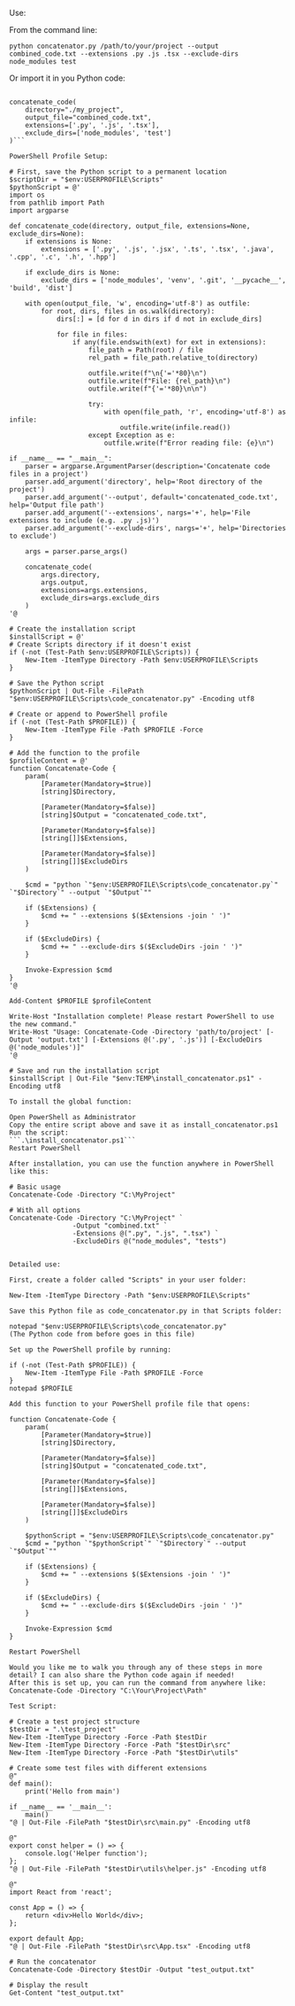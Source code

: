 Use:

From the command line:

```python concatenator.py /path/to/your/project --output combined_code.txt --extensions .py .js .tsx --exclude-dirs node_modules test```

Or import it in you Python code:

```from concatenator import concatenate_code

concatenate_code(
    directory="./my_project",
    output_file="combined_code.txt",
    extensions=['.py', '.js', '.tsx'],
    exclude_dirs=['node_modules', 'test']
)```

PowerShell Profile Setup:

# First, save the Python script to a permanent location
$scriptDir = "$env:USERPROFILE\Scripts"
$pythonScript = @'
import os
from pathlib import Path
import argparse

def concatenate_code(directory, output_file, extensions=None, exclude_dirs=None):
    if extensions is None:
        extensions = ['.py', '.js', '.jsx', '.ts', '.tsx', '.java', '.cpp', '.c', '.h', '.hpp']
    
    if exclude_dirs is None:
        exclude_dirs = ['node_modules', 'venv', '.git', '__pycache__', 'build', 'dist']

    with open(output_file, 'w', encoding='utf-8') as outfile:
        for root, dirs, files in os.walk(directory):
            dirs[:] = [d for d in dirs if d not in exclude_dirs]
            
            for file in files:
                if any(file.endswith(ext) for ext in extensions):
                    file_path = Path(root) / file
                    rel_path = file_path.relative_to(directory)
                    
                    outfile.write(f"\n{'='*80}\n")
                    outfile.write(f"File: {rel_path}\n")
                    outfile.write(f"{'='*80}\n\n")
                    
                    try:
                        with open(file_path, 'r', encoding='utf-8') as infile:
                            outfile.write(infile.read())
                    except Exception as e:
                        outfile.write(f"Error reading file: {e}\n")

if __name__ == "__main__":
    parser = argparse.ArgumentParser(description='Concatenate code files in a project')
    parser.add_argument('directory', help='Root directory of the project')
    parser.add_argument('--output', default='concatenated_code.txt', help='Output file path')
    parser.add_argument('--extensions', nargs='+', help='File extensions to include (e.g. .py .js)')
    parser.add_argument('--exclude-dirs', nargs='+', help='Directories to exclude')
    
    args = parser.parse_args()
    
    concatenate_code(
        args.directory,
        args.output,
        extensions=args.extensions,
        exclude_dirs=args.exclude_dirs
    )
'@

# Create the installation script
$installScript = @'
# Create Scripts directory if it doesn't exist
if (-not (Test-Path $env:USERPROFILE\Scripts)) {
    New-Item -ItemType Directory -Path $env:USERPROFILE\Scripts
}

# Save the Python script
$pythonScript | Out-File -FilePath "$env:USERPROFILE\Scripts\code_concatenator.py" -Encoding utf8

# Create or append to PowerShell profile
if (-not (Test-Path $PROFILE)) {
    New-Item -ItemType File -Path $PROFILE -Force
}

# Add the function to the profile
$profileContent = @'
function Concatenate-Code {
    param(
        [Parameter(Mandatory=$true)]
        [string]$Directory,
        
        [Parameter(Mandatory=$false)]
        [string]$Output = "concatenated_code.txt",
        
        [Parameter(Mandatory=$false)]
        [string[]]$Extensions,
        
        [Parameter(Mandatory=$false)]
        [string[]]$ExcludeDirs
    )
    
    $cmd = "python `"$env:USERPROFILE\Scripts\code_concatenator.py`" `"$Directory`" --output `"$Output`""
    
    if ($Extensions) {
        $cmd += " --extensions $($Extensions -join ' ')"
    }
    
    if ($ExcludeDirs) {
        $cmd += " --exclude-dirs $($ExcludeDirs -join ' ')"
    }
    
    Invoke-Expression $cmd
}
'@

Add-Content $PROFILE $profileContent

Write-Host "Installation complete! Please restart PowerShell to use the new command."
Write-Host "Usage: Concatenate-Code -Directory 'path/to/project' [-Output 'output.txt'] [-Extensions @('.py', '.js')] [-ExcludeDirs @('node_modules')]"
'@

# Save and run the installation script
$installScript | Out-File "$env:TEMP\install_concatenator.ps1" -Encoding utf8

To install the global function:

Open PowerShell as Administrator
Copy the entire script above and save it as install_concatenator.ps1
Run the script:
```.\install_concatenator.ps1```
Restart PowerShell

After installation, you can use the function anywhere in PowerShell like this:

# Basic usage
Concatenate-Code -Directory "C:\MyProject"

# With all options
Concatenate-Code -Directory "C:\MyProject" `
                -Output "combined.txt" `
                -Extensions @(".py", ".js", ".tsx") `
                -ExcludeDirs @("node_modules", "tests")


Detailed use:

First, create a folder called "Scripts" in your user folder:

New-Item -ItemType Directory -Path "$env:USERPROFILE\Scripts"

Save this Python file as code_concatenator.py in that Scripts folder:

notepad "$env:USERPROFILE\Scripts\code_concatenator.py"
(The Python code from before goes in this file)

Set up the PowerShell profile by running:

if (-not (Test-Path $PROFILE)) {
    New-Item -ItemType File -Path $PROFILE -Force
}
notepad $PROFILE

Add this function to your PowerShell profile file that opens:

function Concatenate-Code {
    param(
        [Parameter(Mandatory=$true)]
        [string]$Directory,
        
        [Parameter(Mandatory=$false)]
        [string]$Output = "concatenated_code.txt",
        
        [Parameter(Mandatory=$false)]
        [string[]]$Extensions,
        
        [Parameter(Mandatory=$false)]
        [string[]]$ExcludeDirs
    )
    
    $pythonScript = "$env:USERPROFILE\Scripts\code_concatenator.py"
    $cmd = "python `"$pythonScript`" `"$Directory`" --output `"$Output`""
    
    if ($Extensions) {
        $cmd += " --extensions $($Extensions -join ' ')"
    }
    
    if ($ExcludeDirs) {
        $cmd += " --exclude-dirs $($ExcludeDirs -join ' ')"
    }
    
    Invoke-Expression $cmd
}

Restart PowerShell

Would you like me to walk you through any of these steps in more detail? I can also share the Python code again if needed!
After this is set up, you can run the command from anywhere like:
Concatenate-Code -Directory "C:\Your\Project\Path"

Test Script:

# Create a test project structure
$testDir = ".\test_project"
New-Item -ItemType Directory -Force -Path $testDir
New-Item -ItemType Directory -Force -Path "$testDir\src"
New-Item -ItemType Directory -Force -Path "$testDir\utils"

# Create some test files with different extensions
@"
def main():
    print('Hello from main')

if __name__ == '__main__':
    main()
"@ | Out-File -FilePath "$testDir\src\main.py" -Encoding utf8

@"
export const helper = () => {
    console.log('Helper function');
};
"@ | Out-File -FilePath "$testDir\utils\helper.js" -Encoding utf8

@"
import React from 'react';

const App = () => {
    return <div>Hello World</div>;
};

export default App;
"@ | Out-File -FilePath "$testDir\src\App.tsx" -Encoding utf8

# Run the concatenator
Concatenate-Code -Directory $testDir -Output "test_output.txt"

# Display the result
Get-Content "test_output.txt"